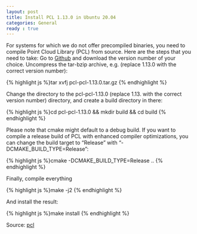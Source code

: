 ```yaml
---
layout: post
title: Install PCL 1.13.0 in Ubuntu 20.04
categories: General
ready : true
---
```


For systems for which we do not offer precompiled binaries, you need to compile Point Cloud Library (PCL) from source.
Here are the steps that you need to take: Go to [Github](https://github.com/PointCloudLibrary/pcl/releases) and download
the version number of your choice. Uncompress the tar-bzip archive, e.g. (replace 1.13.0 with the correct version
number):

{% highlight js %}tar xvfj pcl-pcl-1.13.0.tar.gz
{% endhighlight %}

Change the directory to the pcl-pcl-1.13.0 (replace 1.13. with the correct version number) directory, and create a build
directory in there:

{% highlight js %}cd pcl-pcl-1.13.0 && mkdir build && cd build
{% endhighlight %}

Please note that cmake might default to a debug build. If you want to compile a release build of PCL with enhanced
compiler optimizations, you can change the build target to “Release” with “-DCMAKE_BUILD_TYPE=Release”:

{% highlight js %}cmake -DCMAKE_BUILD_TYPE=Release ..
{% endhighlight %}

Finally, compile everything

{% highlight js %}make -j2
{% endhighlight %}

And install the result:

{% highlight js %}make install
{% endhighlight %}

Source: [pcl](https://pcl.readthedocs.io/projects/tutorials/en/latest/compiling_pcl_posix.html)


